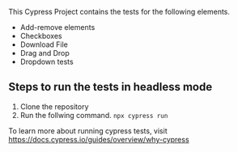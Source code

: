This Cypress Project contains the tests for the following elements.

- Add-remove elements
- Checkboxes
- Download File
- Drag and Drop
- Dropdown tests

## Steps to run the tests in headless mode

1. Clone the repository
2. Run the follwing command.
   `npx cypress run`

To learn more about running cypress tests, visit https://docs.cypress.io/guides/overview/why-cypress

